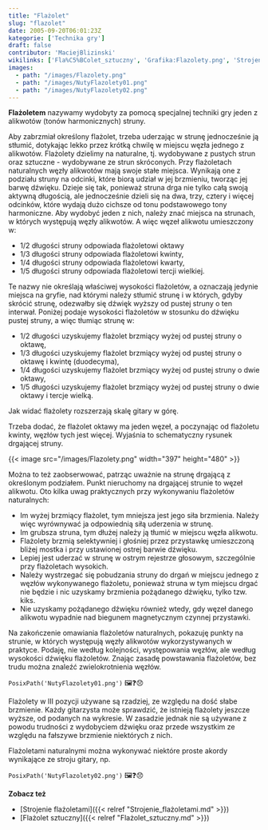 ```yaml
---
title: "Flażolet"
slug: "flazolet"
date: 2005-09-20T06:01:23Z
kategorie: ['Technika gry']
draft: false
contributor: 'MaciejBlizinski'
wikilinks: ['Fla%C5%BColet_sztuczny', 'Grafika:Flazolety.png', 'Strojenie_fla%C5%BColetami', 'grafika:NutyFlazolety01.png', 'grafika:NutyFlazolety02.png']
images:
  - path: "/images/Flazolety.png"
  - path: "/images/NutyFlazolety01.png"
  - path: "/images/NutyFlazolety02.png"
---
```

**Flażoletem** nazywamy wydobyty za pomocą specjalnej techniki gry jeden
z alikwotów (tonów harmonicznych) struny.

Aby zabrzmiał określony flażolet, trzeba uderzając w strunę jednocześnie
ją stłumić, dotykając lekko przez krótką chwilę w miejscu węzła jednego
z alikwotów. Flażolety dzielimy na naturalne, tj. wydobywane z pustych
strun oraz sztuczne - wydobywane ze strun skróconych. Przy flażoletach
naturalnych węzły alikwotów mają swoje stałe miejsca. Wynikają one z
podziału struny na odcinki, które biorą udział w jej brzmieniu, tworząc
jej barwę dźwięku. Dzieje się tak, ponieważ struna drga nie tylko całą
swoją aktywną długością, ale jednocześnie dzieli się na dwa, trzy,
cztery i więcej odcinków, które wydają dużo cichsze od tonu podstawowego
tony harmoniczne. Aby wydobyć jeden z nich, należy znać miejsca na
strunach, w których występują węzły alikwotów. A więc węzeł alikwotu
umieszczony w:

  - 1/2 długości struny odpowiada flażoletowi oktawy
  - 1/3 długości struny odpowiada flażoletowi kwinty,
  - 1/4 długości struny odpowiada flażoletowi kwarty,
  - 1/5 długości struny odpowiada flażoletowi tercji wielkiej.

Te nazwy nie określają właściwej wysokości flażoletów, a oznaczają
jedynie miejsca na gryfie, nad którymi należy stłumić strunę i w
których, gdyby skrócić strunę, odezwałby się dźwięk wyższy od pustej
struny o ten interwał. Poniżej podaje wysokości flażoletów w stosunku do
dźwięku pustej struny, a więc tłumiąc strunę w:

  - 1/2 długości uzyskujemy flażolet brzmiący wyżej od pustej struny o
    oktawę,
  - 1/3 długości uzyskujemy flażolet brzmiący wyżej od pustej struny o
    oktawę i kwintę (duodecyma),
  - 1/4 długości uzyskujemy flażolet brzmiący wyżej od pustej struny o
    dwie oktawy,
  - 1/5 długości uzyskujemy flażolet brzmiący wyżej od pustej struny o
    dwie oktawy i tercje wielką.

Jak widać flażolety rozszerzają skalę gitary w górę.

Trzeba dodać, że flażolet oktawy ma jeden węzeł, a poczynając od
flaźoletu kwinty, węzłów tych jest więcej. Wyjaśnia to schematyczny
rysunek drgającej struny.

{{< image src="/images/Flazolety.png" width="397" height="480" >}}

Można to też zaobserwować, patrząc uważnie na strunę drgającą z
określonym podziałem. Punkt nieruchomy na drgającej strunie to węzeł
alikwotu. Oto kilka uwag praktycznych przy wykonywaniu flażoletów
naturalnych:

  - Im wyżej brzmiący flażolet, tym mniejsza jest jego siła brzmienia.
    Należy więc wyrównywać ja odpowiednią siłą uderzenia w strunę.
  - Im grubsza struna, tym dłużej należy ją tłumić w miejscu węzła
    alikwotu.
  - Flażolety brzmią selektywniej i głośniej przez przystawkę
    umieszczoną bliżej mostka i przy ustawionej ostrej barwie dźwięku.
  - Lepiej jest uderzać w strunę w ostrym rejestrze głosowym,
    szczególnie przy flażoletach wysokich.
  - Należy wystrzegać się pobudzania struny do drgań w miejscu jednego z
    węzłów wykonywanego flażoletu, ponieważ struna w tym miejscu drgać
    nie będzie i nic uzyskamy brzmienia pożądanego dźwięku, tylko tzw.
    kiks.
  - Nie uzyskamy pożądanego dźwięku również wtedy, gdy węzeł danego
    alikwotu wypadnie nad biegunem magnetycznym czynnej przystawki.

Na zakończenie omawiania flażoletów naturalnych, pokazuję punkty na
strunie, w których występują węzły alikwotów wykorzystywanych w
praktyce. Podaję, nie według kolejności, występowania węzłów, ale według
wysokości dźwięku flażoletów. Znając zasadę powstawania flażoletów, bez
trudu można znaleźć zwielokrotnienia węzłów.

`PosixPath('NutyFlazolety01.png')` 🖼️❓😞

Flażolety w III pozycji używane są rzadziej, ze względu na dość słabe
brzmienie. Każdy gitarzysta może sprawdzić, że istnieją flażolety
jeszcze wyższe, od podanych na wykresie. W zasadzie jednak nie są
używane z powodu trudności z wydobyciem dźwięku oraz przede wszystkim
ze względu na fałszywe brzmienie niektórych z nich.

Flażoletami naturalnymi można wykonywać niektóre proste akordy
wynikające ze stroju gitary, np.

`PosixPath('NutyFlazolety02.png')` 🖼️❓😞

**Zobacz też**

  - [Strojenie flażoletami]({{< relref "Strojenie_flażoletami.md" >}})
  - [Flażolet sztuczny]({{< relref "Flażolet_sztuczny.md" >}})

